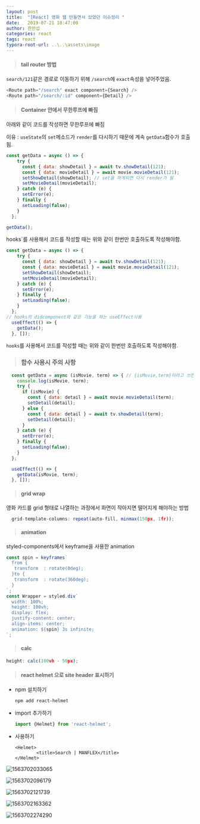 ```yaml
---
layout: post
title:  "[React] 영화 웹 만들면서 있었던 이슈정리 "
date:   2019-07-21 18:47:00
author: 한만섭
categories: react
tags: react 
typora-root-url: ..\..\assets\image
---
```


> #### tail router 방법 

`search/121`같은 경로로 이동하기 위해 `/search`에 `exact`속성을 넣어주었음. 

```js
<Route path="/search" exact component={Search} />
<Route path="/search/:id" component={Detail} />
```



> #### Container 안에서 무한루프에 빠짐  

아래와 같이 코드를 작성하면 무한루프에 빠짐  

이유 : `useState`의 `set`메소드가 `render`를 다시하기 때문에 계속 `getData`함수가 호출 됨.  

```js
const getData = async () => {
    try {
      const { data: showDetail } = await tv.showDetail(121);
      const { data: movieDetail } = await movie.movieDetail(121);
      setShowDetail(showDetail); // set을 하게되면 다시 render가 됨 
      setMovieDetail(movieDetail);
    } catch (e) {
      setError(e);
    } finally {
      setLoading(false);
    }
  };

getData();
```





hooks`를 사용해서 코드를 작성할 때는 위와 같이 한번만 호출하도록 작성해야함. 

```js
const getData = async () => {
    try {
      const { data: showDetail } = await tv.showDetail(121);
      const { data: movieDetail } = await movie.movieDetail(121);
      setShowDetail(showDetail);
      setMovieDetail(movieDetail);
    } catch (e) {
      setError(e);
    } finally {
      setLoading(false);
    }
  };
// hooks의 didcomponent와 같은 기능을 하는 useEffect사용
  useEffect(() => {  
    getData();
  }, []);
```

`hooks`를 사용해서 코드를 작성할 때는 위와 같이 한번만 호출하도록 작성해야함. 





> ### 함수 사용시 주의 사항 

```js
  const getData = async (isMovie, term) => { // {isMovie,term}이라고 쓰면 안됨. 객체가 아니기 때문?
    console.log(isMovie, term);
    try {
      if (isMovie) {
        const { data: detail } = await movie.movieDetail(term);
        setDetail(detail);
      } else {
        const { data: detail } = await tv.showDetail(term);
        setDetail(detail);
      }
    } catch (e) {
      setError(e);
    } finally {
      setLoading(false);
    }
  };

  useEffect(() => {
    getData(isMovie, term);
  }, []);
```





> #### grid wrap 

영화 카드를 grid 형태로 나열하는 과정에서 화면이 작아지면 떨어지게 해야하는 방법

```js
  grid-template-columns: repeat(auto-fill, minmax(150px, 1fr));

```



> #### animation 

styled-components에서 keyframe을 사용한 animation 

```js
const spin = keyframes`
  from {
   transform  : rotate(0deg);
  }to {
   transform  : rotate(360deg);
  }
`;
const Wrapper = styled.div`
  width: 100%;
  height: 100vh;
  display: flex;
  justify-content: center;
  align-items: center;
  animation: ${spin} 3s infinite;
`;

```





> #### calc

```js
height: calc(100vh - 50px);
```





> #### react helmet 으로 site header 표시하기 

* npm 설치하기 

  ```bash
  npm add react-helmet
  ```

* import 추가하기 

  ```js
  import {Helmet} from 'react-helmet';
  ```

* 사용하기 

  ```
  <Helmet>
          <title>Search | MANFLEX</title>
  </Helmet>
  ```

  



![1563702033065](/1563702033065.png)

![1563702096179](/1563702135615.png)

![1563702121739](/1563702121739.png)

![1563702163362](/1563702163362.png)

![1563702274290](/1563702274290.png)

